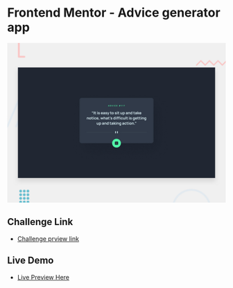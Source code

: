 # Frontend Mentor - Advice generator app

![Design preview for the Advice generator app coding challenge](./design/desktop-preview.jpg)

## Challenge Link

- [Challenge prview link](https://www.frontendmentor.io/challenges/advice-generator-app-QdUG-13db)

## Live Demo

- [Live Preview Here](https://advice-generator-app-mo3bassias-projects.vercel.app)
